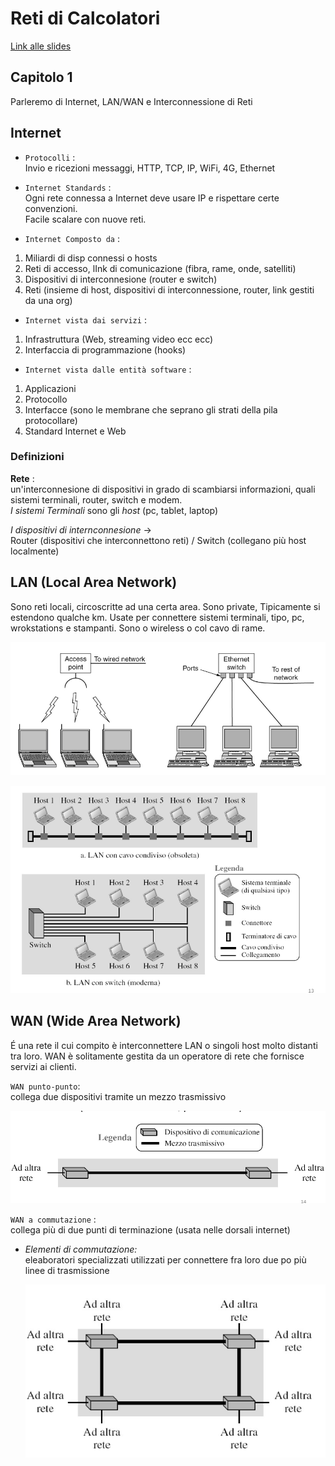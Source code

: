 # Reti di Calcolatori

[Link alle slides](https://drive.google.com/drive/folders/1iEMXGyVoyG3R9uhDmQOehlWevSgJkDmE)

## Capitolo 1

Parleremo di Internet, LAN/WAN e Interconnessione di Reti

## Internet

- `Protocolli` :  
  Invio e ricezioni messaggi, HTTP, TCP, IP, WiFi, 4G, Ethernet

- `Internet Standards` :  
  Ogni rete connessa a Internet deve usare IP e rispettare certe convenzioni.  
  Facile scalare con nuove reti.

- `Internet Composto da` :

1.  Miliardi di disp connessi o hosts
2.  Reti di accesso, lInk di comunicazione (fibra, rame, onde, satelliti)
3.  Dispositivi di interconnesione (router e switch)
4.  Reti (insieme di host, dispositivi di interconnessione, router, link gestiti da una org)

- `Internet vista dai servizi` :

1.  Infrastruttura (Web, streaming video ecc ecc)
2.  Interfaccia di programmazione (hooks)

- `Internet vista dalle entità software` :

1.  Applicazioni
2.  Protocollo
3.  Interfacce (sono le membrane che seprano gli strati della pila protocollare)
4.  Standard Internet e Web

### Definizioni

**Rete** :  
 un'interconnesione di dispositivi in grado di scambiarsi informazioni, quali sistemi terminali, router, switch e modem.  
 _I sistemi Terminali_ sono gli _host_ (pc, tablet, laptop)

_I dispositivi di internconnesione_ ->  
 Router (dispositivi che interconnettono reti) / Switch (collegano più host localmente)

## LAN (Local Area Network)

Sono reti locali, circoscritte ad una certa area. Sono private, Tipicamente si estendono qualche km. Usate per connettere sistemi terminali, tipo, pc, wrokstations e stampanti.
Sono o wireless o col cavo di rame.

<p align="center">
  <img src="./assets/reti1.png" alt="lan" />
</p>

<p align="center">
  <img src="./assets/reti2.png" alt="lan2" />
</p>

## WAN (Wide Area Network)

É una rete il cui compito è interconnettere LAN o singoli host molto distanti tra loro. WAN è solitamente gestita da un operatore di rete che fornisce servizi ai clienti.

`WAN punto-punto`:  
collega due dispositivi tramite un mezzo trasmissivo

<p align="center">
  <img src="./assets/reti3.png" alt="lan" />
</p>

`WAN a commutazione` :  
collega più di due punti di terminazione (usata nelle dorsali internet)

- _Elementi di commutazione:_  
  eleaboratori specializzati utilizzati per connettere fra loro due po più linee di trasmissione

  <p align="center">
    <img src="./assets/reti4.png" alt="lan" />
  </p>
